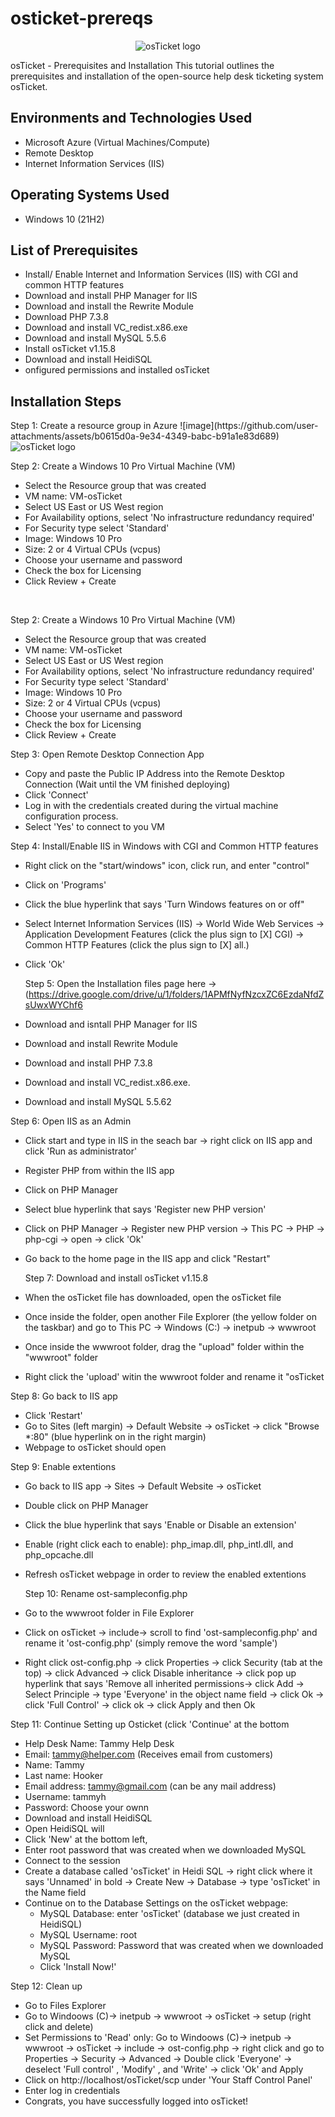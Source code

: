 # osticket-prereqs
<p align="center">
<img src="https://i.imgur.com/Clzj7Xs.png" alt="osTicket logo"/>
</p>

osTicket - Prerequisites and Installation
This tutorial outlines the prerequisites and installation of the open-source help desk ticketing system osTicket.<br />




<h2>Environments and Technologies Used</h2>

- Microsoft Azure (Virtual Machines/Compute)
- Remote Desktop
- Internet Information Services (IIS)

<h2>Operating Systems Used </h2>

- Windows 10</b> (21H2)

<h2>List of Prerequisites</h2>

- Install/ Enable Internet and Information Services (IIS) with CGI and common HTTP features
- Download and install PHP Manager for IIS
- Download and install the Rewrite Module
- Download PHP 7.3.8
- Download and install VC_redist.x86.exe
- Download and install MySQL 5.5.6
- Install osTicket v1.15.8
- Download and install HeidiSQL
- onfigured permissions and installed osTicket

<h2>Installation Steps</h2>
Step 1: Create a resource group in Azure
![image](https://github.com/user-attachments/assets/b0615d0a-9e34-4349-babc-b91a1e83d689)
<img src="[image](https://github.com/user-attachments/assets/b0615d0a-9e34-4349-babc-b91a1e83d689)" alt="osTicket logo"/>



Step 2: Create a Windows 10 Pro Virtual Machine (VM)

- Select the Resource group that was created
- VM name: VM-osTicket
- Select US East or US West region
- For Availability options, select 'No infrastructure redundancy required'
- For Security type select 'Standard'
- Image: Windows 10 Pro
- Size: 2 or 4 Virtual CPUs (vcpus)
- Choose your username and password
- Check the box for Licensing
- Click Review + Create

</p>
<br />

Step 2: Create a Windows 10 Pro Virtual Machine (VM)

- Select the Resource group that was created
- VM name: VM-osTicket
- Select US East or US West region
- For Availability options, select 'No infrastructure redundancy required'
- For Security type select 'Standard'
- Image: Windows 10 Pro
- Size: 2 or 4 Virtual CPUs (vcpus)
- Choose your username and password
- Check the box for Licensing
- Click Review + Create


Step 3: Open Remote Desktop Connection App

- Copy and paste the Public IP Address into the Remote Desktop Connection (Wait until the VM finished deploying)
- Click 'Connect'
- Log in with the credentials created during the virtual machine configuration process.
- Select 'Yes' to connect to you VM



Step 4: Install/Enable IIS in Windows with CGI and Common HTTP features

- Right click on the "start/windows" icon, click run, and enter "control"
- Click on 'Programs'
- Click the blue hyperlink that says 'Turn Windows features on or off"
- Select Internet Information Services (IIS) -> World Wide Web Services -> Application Development Features (click the plus sign to [X] CGI) -> Common HTTP Features (click the plus sign to [X] all.)
- Click 'Ok'



  Step 5: Open the Installation files page here -> (https://drive.google.com/drive/u/1/folders/1APMfNyfNzcxZC6EzdaNfdZsUwxWYChf6

- Download and isntall PHP Manager for IIS
- Download and install Rewrite Module
- Download and install PHP 7.3.8
- Download and install VC_redist.x86.exe.
- Download and install MySQL 5.5.62


Step 6: Open IIS as an Admin

- Click start and type in IIS in the seach bar -> right click on IIS app and click 'Run as administrator'
- Register PHP from within the IIS app
- Click on PHP Manager
- Select blue hyperlink that says 'Register new PHP version'
- Click on PHP Manager -> Register new PHP version -> This PC -> PHP -> php-cgi -> open -> click 'Ok'
- Go back to the home page in the IIS app and click "Restart"


  Step 7: Download and install osTicket v1.15.8

- When the osTicket file has downloaded, open the osTicket file
- Once inside the folder, open another File Explorer (the yellow folder on the taskbar) and go to This PC -> Windows (C:) -> inetpub -> wwwroot
- Once inside the wwwroot folder, drag the "upload" folder within the "wwwroot" folder
- Right click the 'upload' witin the wwwroot folder and rename it "osTicket


Step 8: Go back to IIS app

- Click 'Restart'
- Go to Sites (left margin) -> Default Website -> osTicket ->  click "Browse *:80" (blue hyperlink on in the right margin)
- Webpage to osTicket should open


Step 9: Enable extentions

- Go back to IIS app -> Sites -> Default Website -> osTicket
- Double click on PHP Manager
- Click the blue hyperlink that says 'Enable or Disable an extension'
- Enable (right click each to enable): php_imap.dll, php_intl.dll, and php_opcache.dll
- Refresh osTicket webpage in order to review the enabled extentions

  Step 10: Rename ost-sampleconfig.php

- Go to the wwwroot folder in File Explorer
- Click on osTicket -> include-> scroll to find 'ost-sampleconfig.php' and rename it 'ost-config.php' (simply remove the word 'sample')
- Right click ost-config.php -> click Properties -> click Security (tab at the top) -> click Advanced -> click Disable inheritance -> click pop up hyperlink that says 'Remove all inherited permissions-> click Add -> Select Principle -> type 'Everyone' in the object name field -> click Ok -> click 'Full Control' -> click ok -> click Apply and then Ok


Step 11: Continue Setting up Osticket (click 'Continue' at the bottom

- Help Desk Name: Tammy Help Desk
- Email: tammy@helper.com (Receives email from customers)
- Name: Tammy
- Last name: Hooker
- Email address: tammy@gmail.com (can be any mail address)
- Username: tammyh
- Password: Choose your ownn
- Download and install HeidiSQL
- Open HeidiSQL will
- Click 'New' at the bottom left,
- Enter root password that was created when we downloaded MySQL
- Connect to the session
- Create a database called 'osTicket' in Heidi SQL -> right click where it says 'Unnamed' in bold -> Create New -> Database -> type 'osTicket' in the Name field
- Continue on to the Database Settings on the osTicket webpage:
  - MySQL Database: enter 'osTicket' (database we just created in HeidiSQL)
  - MySQL Username: root
  - MySQL Password: Password that was created when we downloaded MySQL
  - Click 'Install Now!'


Step 12: Clean up

- Go to Files Explorer
- Go to Windoows (C)-> inetpub -> wwwroot -> osTicket -> setup (right click and delete)
- Set Permissions to 'Read' only: Go to Windoows (C)-> inetpub -> wwwroot -> osTicket -> include -> ost-config.php -> right click and go to Properties -> Security -> Advanced -> Double click 'Everyone' -> deselect 'Full control' , 'Modify' , and 'Write' -> click 'Ok' and Apply
- Click on http://localhost/osTicket/scp under 'Your Staff Control Panel'
- Enter log in credentials
- Congrats, you have successfully logged into osTicket!

